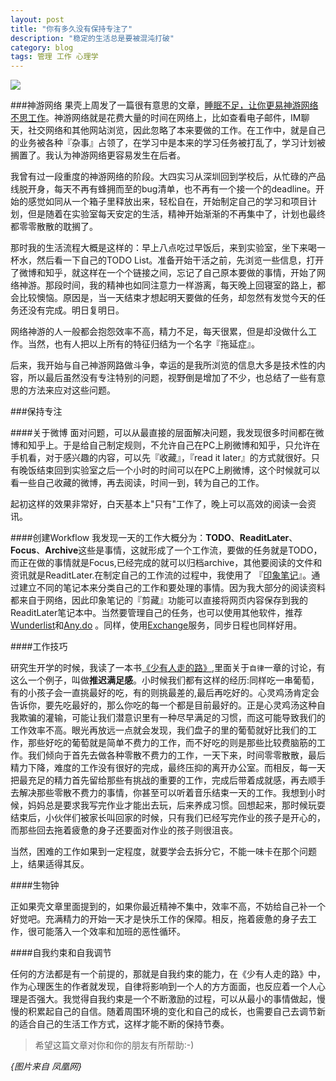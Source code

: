 ```yaml
---
layout: post
title: "你有多久没有保持专注了"
description: "稳定的生活总是要被混沌打破"
category: blog
tags: 管理 工作 心理学 
---
```

![](http://res.baby.ifeng.com/attachments/2010/06/05/210357ae6f0f25a5572421574a5dfd34.jpg)


###神游网络
果壳上周发了一篇很有意思的文章，[睡眠不足，让你更易神游网络不思工作](http://www.guokr.com/article/437537/?baiducustom=y&page=2)。神游网络就是花费大量的时间在网络上，比如查看电子邮件，IM聊天，社交网络和其他网站浏览，因此忽略了本来要做的工作。在工作中，就是自己的业务被各种『杂事』占领了，在学习中是本来的学习任务被打乱了，学习计划被搁置了。我认为神游网络更容易发生在后者。

我曾有过一段重度的神游网络的阶段。大四实习从深圳回到学校后，从忙碌的产品线脱开身，每天不再有蜂拥而至的bug清单，也不再有一个接一个的deadline。开始的感觉如同从一个箱子里释放出来，轻松自在，开始制定自己的学习和项目计划，但是随着在实验室每天安定的生活，精神开始渐渐的不再集中了，计划也最终都零零散散的耽搁了。

那时我的生活流程大概是这样的：早上八点吃过早饭后，来到实验室，坐下来喝一杯水，然后看一下自己的TODO List。准备开始干活之前，先浏览一些信息，打开了微博和知乎，就这样在一个个链接之间，忘记了自己原本要做的事情，开始了网络神游。那段时间，我的精神也如同注意力一样游离，每天晚上回寝室的路上，都会比较懊恼。原因是，当一天结束才想起明天要做的任务，却忽然有发觉今天的任务还没有完成。明日复明日。

网络神游的人一般都会抱怨效率不高，精力不足，每天很累，但是却没做什么工作。当然，也有人把以上所有的特征归结为一个名字『拖延症』。

后来，我开始与自己神游网路做斗争，幸运的是我所浏览的信息大多是技术性的内容，所以最后虽然没有专注特别的问题，视野倒是增加了不少，也总结了一些有意思的方法来应对这些问题。


###保持专注

####关于微博
面对问题，可以从最直接的层面解决问题，我发现很多时间都在微博和知乎上。于是给自己制定规则，不允许自己在PC上刷微博和知乎，只允许在手机看，对于感兴趣的内容，可以先『收藏』，『read it later』的方式就很好。只有晚饭结束回到实验室之后一个小时的时间可以在PC上刷微博，这个时候就可以看一些自己收藏的微博，再去阅读，时间一到，转为自己的工作。

起初这样的效果非常好，白天基本上"只有"工作了，晚上可以高效的阅读一会资讯。

####创建Workflow
我发现一天的工作大概分为：**TODO**、**ReaditLater**、**Focus**、**Archive**这些是事情，这就形成了一个工作流，要做的任务就是TODO，而正在做的事情就是Focus,已经完成的就可以归档archive，其他要阅读的文件和资讯就是ReaditLater.在制定自己的工作流的过程中，我使用了 『[印象笔记](http://www.yinxiang.com/)』。通过建立不同的笔记本来分类自己的工作和要处理的事情。因为我大部分的阅读资料都来自于网络，因此印象笔记的『剪藏』功能可以直接将网页内容保存到我的ReaditLater笔记本中。当然要管理自己的任务，也可以使用其他软件，推荐 [Wunderlist](https://www.wunderlist.com/)和[Any.do](http://www.any.do/) 。同样，使用[Exchange](http://service.exmail.qq.com/cgi-bin/help?subtype=1&&id=20019&&no=1000706)服务，同步日程也同样好用。

####工作技巧

研究生开学的时候，我读了一本书[《少有人走的路》](http://octsky.com/book/2013/09/11/rode-less-traveled/),里面关于`自律`一章的讨论，有这么一个例子，叫做**推迟满足感**。小时候我们都有这样的经历:同样吃一串葡萄，有的小孩子会一直挑最好的吃，有的则挑最差的,最后再吃好的。心灵鸡汤肯定会告诉你，要先吃最好的，那么你吃的每一个都是目前最好的。正是心灵鸡汤这种自我欺骗的灌输，可能让我们潜意识里有一种尽早满足的习惯，而这可能导致我们的工作效率不高。眼光再放远一点就会发现，我们盘子的里的葡萄就好比我们的工作，那些好吃的葡萄就是简单不费力的工作，而不好吃的则是那些比较费脑筋的工作。我们倾向于首先去做各种零散不费力的工作，一天下来，时间零零散散，最后精力下降，难度的工作没有很好的完成，最终压抑的离开办公室。而相反，每一天把最充足的精力首先留给那些有挑战的重要的工作，完成后带着成就感，再去顺手去解决那些零散不费力的事情，你甚至可以听着音乐结束一天的工作。我想到小时候，妈妈总是要求我写完作业才能出去玩，后来养成习惯。回想起来，那时候玩耍结束后，小伙伴们被家长叫回家的时候，只有我们已经写完作业的孩子是开心的，而那些回去拖着疲惫的身子还要面对作业的孩子则很沮丧。

当然，困难的工作如果到一定程度，就要学会去拆分它，不能一味卡在那个问题上，结果适得其反。


####生物钟

正如果壳文章里面提到的，如果你最近精神不集中，效率不高，不妨给自己补一个好觉吧。充满精力的开始一天才是快乐工作的保障。相反，拖着疲惫的身子去工作，很可能落入一个效率和加班的恶性循环。

####自我约束和自我调节

任何的方法都是有一个前提的，那就是自我约束的能力，在《少有人走的路》中，作为心理医生的作者就发现，自律将影响到一个人的方方面面，也反应着一个人心理是否强大。我觉得自我约束是一个不断激励的过程，可以从最小的事情做起，慢慢的积累起自己的自信。随着周围环境的变化和自己的成长，也需要自己去调节新的适合自己的生活工作方式，这样才能不断的保持节奏。

> 希望这篇文章对你和你的朋友有所帮助:-)

*{图片来自 凤凰网}*